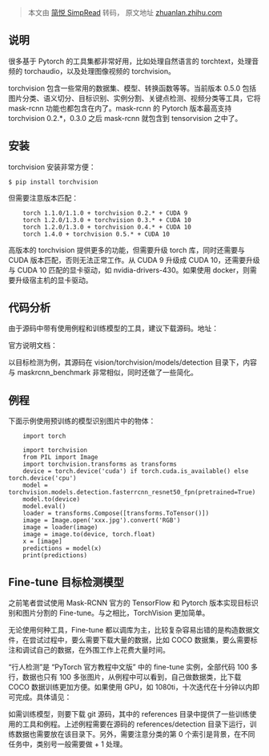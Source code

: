 > 本文由 [简悦 SimpRead](http://ksria.com/simpread/) 转码， 原文地址 [zhuanlan.zhihu.com](https://zhuanlan.zhihu.com/p/145810572)

说明
--

很多基于 Pytorch 的工具集都非常好用，比如处理自然语言的 torchtext，处理音频的 torchaudio，以及处理图像视频的 torchvision。

torchvision 包含一些常用的数据集、模型、转换函数等等。当前版本 0.5.0 包括图片分类、语义切分、目标识别、实例分割、关键点检测、视频分类等工具，它将 mask-rcnn 功能也都包含在内了。mask-rcnn 的 Pytorch 版本最高支持 torchvision 0.2.*，0.3.0 之后 mask-rcnn 就包含到 tensorvision 之中了。

安装
--

torchvision 安装非常方便：

```
$ pip install torchvision 

```

但需要注意版本匹配：

```
    torch 1.1.0/1.1.0 + torchvision 0.2.* + CUDA 9
    torch 1.2.0/1.3.0 + torchvision 0.3.* + CUDA 10
    torch 1.2.0/1.3.0 + torchvision 0.4.* + CUDA 10
    torch 1.4.0 + torchvision 0.5.* + CUDA 10 

```

高版本的 torchvision 提供更多的功能，但需要升级 torch 库，同时还需要与 CUDA 版本匹配，否则无法正常工作。从 CUDA 9 升级成 CUDA 10，还需要升级与 CUDA 10 匹配的显卡驱动，如 nvidia-drivers-430。如果使用 docker，则需要升级宿主机的显卡驱动。

代码分析
----

由于源码中带有使用例程和训练模型的工具，建议下载源码。地址：

官方说明文档：

以目标检测为例，其源码在 vision/torchvision/models/detection 目录下，内容与 maskrcnn_benchmark 非常相似，同时还做了一些简化。

例程
--

下面示例使用预训练的模型识别图片中的物体：

```
    import torch
     
    import torchvision
    from PIL import Image
    import torchvision.transforms as transforms
    device = torch.device('cuda') if torch.cuda.is_available() else torch.device('cpu')
    model = torchvision.models.detection.fasterrcnn_resnet50_fpn(pretrained=True)
    model.to(device)
    model.eval()
    loader = transforms.Compose([transforms.ToTensor()])
    image = Image.open('xxx.jpg').convert('RGB')
    image = loader(image)
    image = image.to(device, torch.float)
    x = [image]
    predictions = model(x)
    print(predictions)

```

Fine-tune 目标检测模型
----------------

之前笔者尝试使用 Mask-RCNN 官方的 TensorFlow 和 Pytorch 版本实现目标识别和图片分割的 Fine-tune。与之相比，TorchVision 更加简单。

无论使用何种工具，Fine-tune 都以调库为主，比较复杂容易出错的是构造数据文件，在尝试过程中，要么需要下载大量的数据，比如 COCO 数据集，要么需要标注和调试自己的数据，在外围工作上花费大量时间。

“行人检测”是 “PyTorch 官方教程中文版” 中的 fine-tune 实例，全部代码 100 多行，数据也只有 100 多张图片，从例程中可以看到，自己做数据类，比下载 COCO 数据训练更加方便。如果使用 GPU，如 1080ti，十次迭代在十分钟以内即可完成。具体请见：

如需训练模型，则要下载 git 源码，其中的 references 目录中提供了一些训练使用的工具和例程。上述例程需要在源码的 references/detection 目录下运行，训练数据也需要放在该目录下。另外，需要注意分类的第 0 个索引是背景，在不同任务中，类别号一般需要做 + 1 处理。